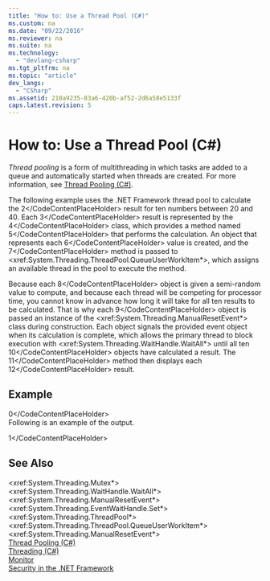 ```yaml
---
title: "How to: Use a Thread Pool (C#)"
ms.custom: na
ms.date: "09/22/2016"
ms.reviewer: na
ms.suite: na
ms.technology: 
  - "devlang-csharp"
ms.tgt_pltfrm: na
ms.topic: "article"
dev_langs: 
  - "CSharp"
ms.assetid: 210a9235-83a6-420b-af52-2d6a58e5133f
caps.latest.revision: 5
---
```

# How to: Use a Thread Pool (C#)
*Thread pooling* is a form of multithreading in which tasks are added to a queue and automatically started when threads are created. For more information, see [Thread Pooling (C#)](../vs140/thread-pooling--csharp-.md).  
  
 The following example uses the .NET Framework thread pool to calculate the <CodeContentPlaceHolder>2\</CodeContentPlaceHolder> result for ten numbers between 20 and 40. Each <CodeContentPlaceHolder>3\</CodeContentPlaceHolder> result is represented by the <CodeContentPlaceHolder>4\</CodeContentPlaceHolder> class, which provides a method named <CodeContentPlaceHolder>5\</CodeContentPlaceHolder> that performs the calculation. An object that represents each <CodeContentPlaceHolder>6\</CodeContentPlaceHolder> value is created, and the <CodeContentPlaceHolder>7\</CodeContentPlaceHolder> method is passed to \<xref:System.Threading.ThreadPool.QueueUserWorkItem*>, which assigns an available thread in the pool to execute the method.  
  
 Because each <CodeContentPlaceHolder>8\</CodeContentPlaceHolder> object is given a semi-random value to compute, and because each thread will be competing for processor time, you cannot know in advance how long it will take for all ten results to be calculated. That is why each <CodeContentPlaceHolder>9\</CodeContentPlaceHolder> object is passed an instance of the \<xref:System.Threading.ManualResetEvent*> class during construction. Each object signals the provided event object when its calculation is complete, which allows the primary thread to block execution with \<xref:System.Threading.WaitHandle.WaitAll*> until all ten <CodeContentPlaceHolder>10\</CodeContentPlaceHolder> objects have calculated a result. The <CodeContentPlaceHolder>11\</CodeContentPlaceHolder> method then displays each <CodeContentPlaceHolder>12\</CodeContentPlaceHolder> result.  
  
## Example  
  
<CodeContentPlaceHolder>0\</CodeContentPlaceHolder>  
 Following is an example of the output.  
  
<CodeContentPlaceHolder>1\</CodeContentPlaceHolder>  
## See Also  
 \<xref:System.Threading.Mutex*>   
 \<xref:System.Threading.WaitHandle.WaitAll*>   
 \<xref:System.Threading.ManualResetEvent*>   
 \<xref:System.Threading.EventWaitHandle.Set*>   
 \<xref:System.Threading.ThreadPool*>   
 \<xref:System.Threading.ThreadPool.QueueUserWorkItem*>   
 \<xref:System.Threading.ManualResetEvent*>   
 [Thread Pooling (C#)](../vs140/thread-pooling--csharp-.md)   
 [Threading (C#)](../vs140/threading--csharp-.md)   
 [Monitor](assetId:///33fe4aef-b44b-42fd-9e72-c908e39e75db)   
 [Security in the .NET Framework](assetId:///9a9621d7-8883-4a4f-a874-65e8e09e20a6)